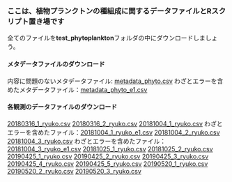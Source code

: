 ### ここは、植物プランクトンの種組成に関するデータファイルとRスクリプト置き場です
全てのファイルを<b>test_phytoplankton</b>フォルダの中にダウンロードしましょう。

#### メタデータファイルのダウンロード
内容に問題のないメタデータファイル: [metadata_phyto.csv](./metadata_phyto.csv)
わざとエラーを含めたメタデータファイル：[metadata_phyto_e1.csv](./metadata_phyto_e1.csv)

#### 各観測のデータファイルのダウンロード
[20180316_1_ryuko.csv](./20180316_1_ryuko.csv)
[20180316_2_ryuko.csv](./20180316_2_ryuko.csv)
[20181004_1_ryuko.csv](./20181004_1_ryuko.csv)
わざとエラーを含めたファイル：[20181004_1_ryuko_e1.csv](./20181004_1_ryuko_e1.csv)
[20181004_2_ryuko.csv](./20181004_2_ryuko.csv)
[20181004_3_ryuko.csv](./20181004_3_ryuko.csv)
わざとエラーを含めたファイル：[20181004_3_ryuko_e1.csv](./20181004_3_ryuko_e1.csv)
[20181025_1_ryuko.csv](./20181025_1_ryuko.csv)
[20181025_2_ryuko.csv](./20181025_2_ryuko.csv)
[20190425_1_ryuko.csv](./20190425_1_ryuko.csv)
[20190425_2_ryuko.csv](./20190425_2_ryuko.csv)
[20190425_3_ryuko.csv](./20190425_3_ryuko.csv)
[20190425_4_ryuko.csv](./20190425_4_ryuko.csv)
[20190425_5_ryuko.csv](./20190425_5_ryuko.csv)
[20190520_1_ryuko.csv](./20190520_1_ryuko.csv)
[20190520_2_ryuko.csv](./20190520_2_ryuko.csv)
[20190520_3_ryuko.csv](./20190520_3_ryuko.csv)

